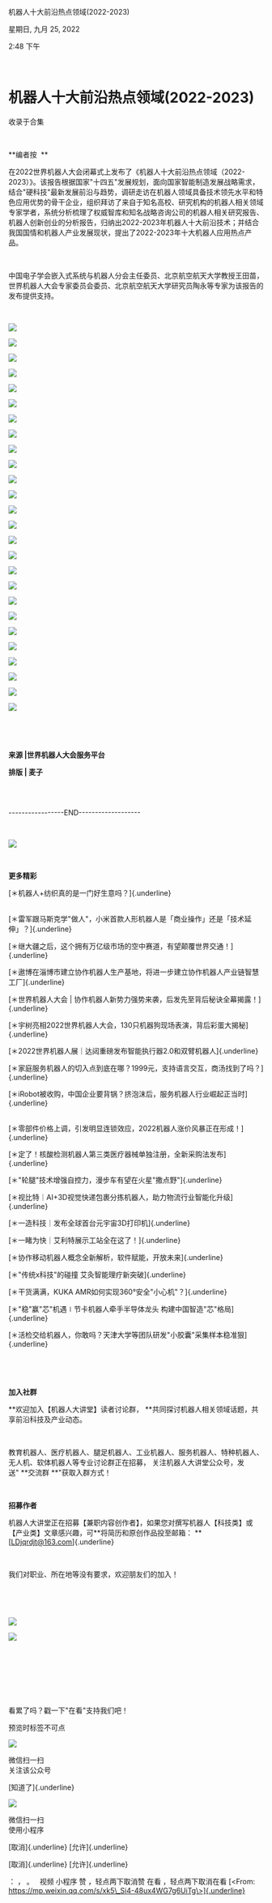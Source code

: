 机器人十大前沿热点领域(2022-2023)

星期日, 九月 25, 2022

2:48 下午

 

机器人十大前沿热点领域(2022-2023) 
==================================

收录于合集

 

**编者按  **

在2022世界机器人大会闭幕式上发布了《机器人十大前沿热点领域（2022-2023）》。该报告根据国家"十四五"发展规划，面向国家智能制造发展战略需求，结合"硬科技"最新发展前沿与趋势，调研走访在机器人领域具备技术领先水平和特色应用优势的骨干企业，组织拜访了来自于知名高校、研究机构的机器人相关领域专家学者，系统分析梳理了权威智库和知名战略咨询公司的机器人相关研究报告、机器人创新创业的分析报告，归纳出2022-2023年机器人十大前沿技术；并结合我国国情和机器人产业发展现状，提出了2022-2023年十大机器人应用热点产品。

 

中国电子学会嵌入式系统与机器人分会主任委员、北京航空航天大学教授王田苗，世界机器人大会专家委员会委员、北京航空航天大学研究员陶永等专家为该报告的发布提供支持。

 

![](../../../assets/003_机器人十大前沿热点领域(2022-2023)_000.png)

![](../../../assets/003_机器人十大前沿热点领域(2022-2023)_001.png)

![](../../../assets/003_机器人十大前沿热点领域(2022-2023)_002.png)

![](../../../assets/003_机器人十大前沿热点领域(2022-2023)_003.png)

![](../../../assets/003_机器人十大前沿热点领域(2022-2023)_004.png)

![](../../../assets/003_机器人十大前沿热点领域(2022-2023)_005.png)

![](../../../assets/003_机器人十大前沿热点领域(2022-2023)_006.png)

![](../../../assets/003_机器人十大前沿热点领域(2022-2023)_007.png)

![](../../../assets/003_机器人十大前沿热点领域(2022-2023)_008.png)

![](../../../assets/003_机器人十大前沿热点领域(2022-2023)_009.png)

![](../../../assets/003_机器人十大前沿热点领域(2022-2023)_010.png)

![](../../../assets/003_机器人十大前沿热点领域(2022-2023)_011.png)

![](../../../assets/003_机器人十大前沿热点领域(2022-2023)_012.png)

![](../../../assets/003_机器人十大前沿热点领域(2022-2023)_013.png)

![](../../../assets/003_机器人十大前沿热点领域(2022-2023)_014.png)

![](../../../assets/003_机器人十大前沿热点领域(2022-2023)_015.png)

![](../../../assets/003_机器人十大前沿热点领域(2022-2023)_016.png)

![](../../../assets/003_机器人十大前沿热点领域(2022-2023)_017.png)

![](../../../assets/003_机器人十大前沿热点领域(2022-2023)_018.png)

![](../../../assets/003_机器人十大前沿热点领域(2022-2023)_019.png)

![](../../../assets/003_机器人十大前沿热点领域(2022-2023)_020.png)

![](../../../assets/003_机器人十大前沿热点领域(2022-2023)_021.png)

![](../../../assets/003_机器人十大前沿热点领域(2022-2023)_022.png)

![](../../../assets/003_机器人十大前沿热点领域(2022-2023)_023.png)

![](../../../assets/003_机器人十大前沿热点领域(2022-2023)_024.png)

![](../../../assets/003_机器人十大前沿热点领域(2022-2023)_025.png)

 

 

**来源 \|世界机器人大会服务平台**

**排版 \| 麦子**\
 

 

\-\-\-\-\-\-\-\-\-\-\-\-\-\-\-\--END\-\-\-\-\-\-\-\-\-\-\-\-\-\-\-\-\-\--

 

![](../../../assets/003_机器人十大前沿热点领域(2022-2023)_026.png)

 

**更多精彩**

[＊机器人+纺织真的是一门好生意吗？]{.underline}\
 

[＊雷军跟马斯克学"做人"，小米首款人形机器人是「商业操作」还是「技术延伸」？]{.underline}

[＊继大疆之后，这个拥有万亿级市场的空中赛道，有望颠覆世界交通！]{.underline}

[＊遨博在淄博市建立协作机器人生产基地，将进一步建立协作机器人产业链智慧工厂]{.underline}

[＊世界机器人大会 \| 协作机器人新势力强势来袭，后发先至背后秘诀全幕揭露！]{.underline}

[＊宇树亮相2022世界机器人大会，130只机器狗现场表演，背后彩蛋大揭秘]{.underline}

[＊2022世界机器人展｜达闼重磅发布智能执行器2.0和双臂机器人]{.underline}

[＊家庭服务机器人的切入点到底在哪？1999元，支持语言交互，商汤找到了吗？]{.underline}

[＊iRobot被收购，中国企业要背锅？挤泡沫后，服务机器人行业崛起正当时]{.underline}\
 

[＊零部件价格上调，引发明显连锁效应，2022机器人涨价风暴正在形成！]{.underline}

[＊定了！核酸检测机器人第三类医疗器械单独注册，全新采购法发布]{.underline}

[＊"轮腿"技术增强自控力，漫步车有望在火星"撒点野"]{.underline}

[＊视比特｜AI+3D视觉快递包裹分拣机器人，助力物流行业智能化升级]{.underline}

[＊一造科技｜发布全球首台元宇宙3D打印机]{.underline}

[＊一睹为快｜艾利特展示工站全在这了！]{.underline}

[＊协作移动机器人概念全新解析，软件赋能，开放未来]{.underline}

[＊"传统x科技"的碰撞 艾灸智能理疗新突破]{.underline}

[＊干货满满，KUKA AMR如何实现360°安全"小心机"？]{.underline}

[＊"稳"赢"芯"机遇∣节卡机器人牵手半导体龙头 构建中国智造"芯"格局]{.underline}

[＊活检交给机器人，你敢吗？天津大学等团队研发"小胶囊"采集样本稳准狠]{.underline}

 

 

**加入社群**

**欢迎加入【机器人大讲堂】读者讨论群， **共同探讨机器人相关领域话题，共享前沿科技及产业动态。

 

教育机器人、医疗机器人、腿足机器人、工业机器人、服务机器人、特种机器人、无人机、软体机器人等专业讨论群正在招募， 关注机器人大讲堂公众号，发送" **交流群 **"获取入群方式！

 

**招募作者**

机器人大讲堂正在招募【兼职内容创作者】，如果您对撰写机器人【科技类】或【产业类】文章感兴趣，可**将简历和原创作品投至邮箱： **[LDjqrdjt@163.com]{.underline}  

 

我们对职业、所在地等没有要求，欢迎朋友们的加入！

 

 

![](../../../assets/003_机器人十大前沿热点领域(2022-2023)_027.png)

![](../../../assets/003_机器人十大前沿热点领域(2022-2023)_028.png)

 

 \
 \
\
 

看累了吗？戳一下"在看"支持我们吧！

预览时标签不可点

![](../../../assets/image30.png)

微信扫一扫\
关注该公众号

[知道了]{.underline}

![](../../../assets/image31.png)

微信扫一扫\
使用小程序

[取消]{.underline} [允许]{.underline}

[取消]{.underline} [允许]{.underline}

： ， 。   视频 小程序 赞 ，轻点两下取消赞 在看 ，轻点两下取消在看 [\<From: https://mp.weixin.qq.com/s/xk5\_Si4-48ux4WG7g6UiTg\>]{.underline}
